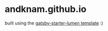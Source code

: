 # andknam.github.io
built using the [gatsby-starter-lumen template](https://www.gatsbyjs.com/starters/alxshelepenok/gatsby-starter-lumen) :)
